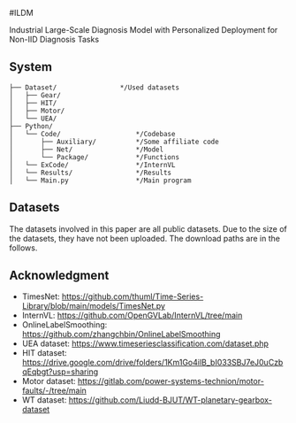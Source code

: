 #ILDM

Industrial Large-Scale Diagnosis Model with Personalized Deployment for Non-IID Diagnosis Tasks

## System
```
├── Dataset/                */Used datasets
│   ├── Gear/        
│   ├── HIT/            
│   ├── Motor/              
│   └── UEA/                  
├── Python/
│   └── Code/                   */Codebase 
│       ├── Auxiliary/          */Some affiliate code
│       ├── Net/                */Model
│       └── Package/            */Functions
│   └── ExCode/                 */InternVL
│   └── Results/                */Results
│   └── Main.py                 */Main program    

```

## Datasets
The datasets involved in this paper are all public datasets. Due to the size of the datasets, they have not been uploaded. The download paths are in the follows.

## Acknowledgment
- TimesNet: https://github.com/thuml/Time-Series-Library/blob/main/models/TimesNet.py
- InternVL: https://github.com/OpenGVLab/InternVL/tree/main
- OnlineLabelSmoothing: https://github.com/zhangchbin/OnlineLabelSmoothing
- UEA dataset: https://www.timeseriesclassification.com/dataset.php
- HIT dataset: https://drive.google.com/drive/folders/1Km1Go4ilB_bI033SBJ7eJ0uCzbqEqbgt?usp=sharing
- Motor dataset: https://gitlab.com/power-systems-technion/motor-faults/-/tree/main
- WT dataset: https://github.com/Liudd-BJUT/WT-planetary-gearbox-dataset
